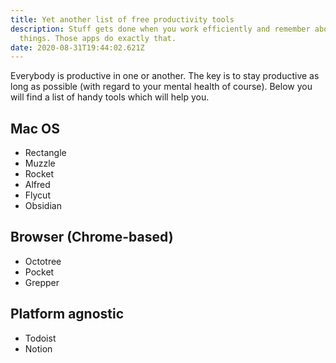 ```yaml
---
title: Yet another list of free productivity tools
description: Stuff gets done when you work efficiently and remember about
  things. Those apps do exactly that.
date: 2020-08-31T19:44:02.621Z
---
```


Everybody is productive in one or another. The key is to stay productive as
long as possible (with regard to your mental health of course). Below you
will find a list of handy tools which will help you.

## Mac OS

- Rectangle
- Muzzle
- Rocket
- Alfred
- Flycut
- Obsidian

## Browser (Chrome-based)

- Octotree
- Pocket
- Grepper

## Platform agnostic

- Todoist
- Notion
